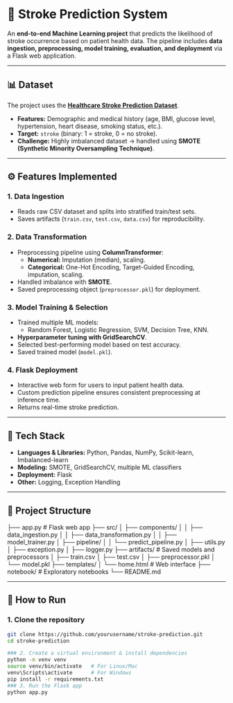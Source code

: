# 🧠 Stroke Prediction System  

An **end-to-end Machine Learning project** that predicts the likelihood of stroke occurrence based on patient health data. The pipeline includes **data ingestion, preprocessing, model training, evaluation, and deployment** via a Flask web application.  

---

## 📊 Dataset  
The project uses the **[Healthcare Stroke Prediction Dataset](https://www.kaggle.com/datasets/fedesoriano/stroke-prediction-dataset)**.  
- **Features:** Demographic and medical history (age, BMI, glucose level, hypertension, heart disease, smoking status, etc.).  
- **Target:** `stroke` (binary: 1 = stroke, 0 = no stroke).  
- **Challenge:** Highly imbalanced dataset → handled using **SMOTE (Synthetic Minority Oversampling Technique)**.  

---

## ⚙️ Features Implemented  

### 1. **Data Ingestion**  
- Reads raw CSV dataset and splits into stratified train/test sets.  
- Saves artifacts (`train.csv`, `test.csv`, `data.csv`) for reproducibility.  

### 2. **Data Transformation**  
- Preprocessing pipeline using **ColumnTransformer**:  
  - **Numerical:** Imputation (median), scaling.  
  - **Categorical:** One-Hot Encoding, Target-Guided Encoding, imputation, scaling.  
- Handled imbalance with **SMOTE**.  
- Saved preprocessing object (`preprocessor.pkl`) for deployment.  

### 3. **Model Training & Selection**  
- Trained multiple ML models:  
  - Random Forest, Logistic Regression, SVM, Decision Tree, KNN.  
- **Hyperparameter tuning with GridSearchCV**.  
- Selected best-performing model based on test accuracy.  
- Saved trained model (`model.pkl`).  

### 4. **Flask Deployment**  
- Interactive web form for users to input patient health data.  
- Custom prediction pipeline ensures consistent preprocessing at inference time.  
- Returns real-time stroke prediction.  

---

## 🚀 Tech Stack  
- **Languages & Libraries:** Python, Pandas, NumPy, Scikit-learn, Imbalanced-learn  
- **Modeling:** SMOTE, GridSearchCV, multiple ML classifiers  
- **Deployment:** Flask  
- **Other:** Logging, Exception Handling  

---

## 📂 Project Structure  

├── app.py # Flask web app
├── src/
│ ├── components/
│ │ ├── data_ingestion.py
│ │ ├── data_transformation.py
│ │ ├── model_trainer.py
│ ├── pipeline/
│ │ └── predict_pipeline.py
│ ├── utils.py
│ ├── exception.py
│ ├── logger.py
├── artifacts/ # Saved models and preprocessors
│ ├── train.csv
│ ├── test.csv
│ ├── preprocessor.pkl
│ └── model.pkl
├── templates/
│ └── home.html # Web interface
├── notebook/ # Exploratory notebooks
└── README.md


---

## 🔧 How to Run  

### 1. Clone the repository  
```bash
git clone https://github.com/yourusername/stroke-prediction.git
cd stroke-prediction

### 2. Create a virtual environment & install dependencies
python -m venv venv
source venv/bin/activate   # For Linux/Mac
venv\Scripts\activate      # For Windows
pip install -r requirements.txt
### 3. Run the Flask app
python app.py
